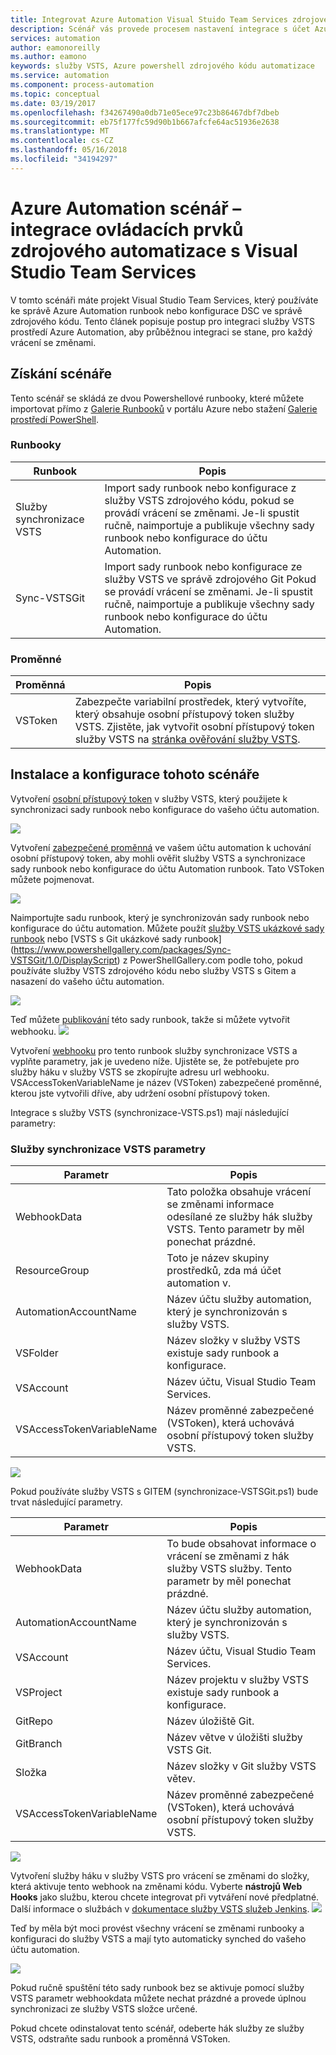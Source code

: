 ```yaml
---
title: Integrovat Azure Automation Visual Stuido Team Services zdrojového kódu
description: Scénář vás provede procesem nastavení integrace s účet Azure Automation a zdrojového kódu Visual Stuido Team Services.
services: automation
author: eamonoreilly
ms.author: eamono
keywords: služby VSTS, Azure powershell zdrojového kódu automatizace
ms.service: automation
ms.component: process-automation
ms.topic: conceptual
ms.date: 03/19/2017
ms.openlocfilehash: f34267490a0db71e05ece97c23b86467dbf7dbeb
ms.sourcegitcommit: eb75f177fc59d90b1b667afcfe64ac51936e2638
ms.translationtype: MT
ms.contentlocale: cs-CZ
ms.lasthandoff: 05/16/2018
ms.locfileid: "34194297"
---
```

# <a name="azure-automation-scenario---automation-source-control-integration-with-visual-studio-team-services"></a>Azure Automation scénář – integrace ovládacích prvků zdrojového automatizace s Visual Studio Team Services

V tomto scénáři máte projekt Visual Studio Team Services, který používáte ke správě Azure Automation runbook nebo konfigurace DSC ve správě zdrojového kódu.
Tento článek popisuje postup pro integraci služby VSTS prostředí Azure Automation, aby průběžnou integraci se stane, pro každý vrácení se změnami.

## <a name="getting-the-scenario"></a>Získání scénáře

Tento scénář se skládá ze dvou Powershellové runbooky, které můžete importovat přímo z [Galerie Runbooků](automation-runbook-gallery.md) v portálu Azure nebo stažení [Galerie prostředí PowerShell](https://www.powershellgallery.com).

### <a name="runbooks"></a>Runbooky

Runbook | Popis| 
--------|------------|
Služby synchronizace VSTS | Import sady runbook nebo konfigurace z služby VSTS zdrojového kódu, pokud se provádí vrácení se změnami. Je-li spustit ručně, naimportuje a publikuje všechny sady runbook nebo konfigurace do účtu Automation.| 
Sync-VSTSGit | Import sady runbook nebo konfigurace ze služby VSTS ve správě zdrojového Git Pokud se provádí vrácení se změnami. Je-li spustit ručně, naimportuje a publikuje všechny sady runbook nebo konfigurace do účtu Automation.|

### <a name="variables"></a>Proměnné

Proměnná | Popis|
-----------|------------|
VSToken | Zabezpečte variabilní prostředek, který vytvoříte, který obsahuje osobní přístupový token služby VSTS. Zjistěte, jak vytvořit osobní přístupový token služby VSTS na [stránka ověřování služby VSTS](/vsts/accounts/use-personal-access-tokens-to-authenticate).
## <a name="installing-and-configuring-this-scenario"></a>Instalace a konfigurace tohoto scénáře

Vytvoření [osobní přístupový token](/vsts/accounts/use-personal-access-tokens-to-authenticate) v služby VSTS, který použijete k synchronizaci sady runbook nebo konfigurace do vašeho účtu automation.

![](media/automation-scenario-source-control-integration-with-VSTS/VSTSPersonalToken.png) 

Vytvoření [zabezpečené proměnná](automation-variables.md) ve vašem účtu automation k uchování osobní přístupový token, aby mohli ověřit služby VSTS a synchronizace sady runbook nebo konfigurace do účtu Automation runbook. Tato VSToken můžete pojmenovat. 

![](media/automation-scenario-source-control-integration-with-VSTS/VSTSTokenVariable.png)

Naimportujte sadu runbook, který je synchronizován sady runbook nebo konfigurace do účtu automation. Můžete použít [služby VSTS ukázkové sady runbook](https://www.powershellgallery.com/packages/Sync-VSTS/1.0/DisplayScript) nebo [VSTS s Git ukázkové sady runbook] (https://www.powershellgallery.com/packages/Sync-VSTSGit/1.0/DisplayScript) z PowerShellGallery.com podle toho, pokud používáte služby VSTS zdrojového kódu nebo služby VSTS s Gitem a nasazení do vašeho účtu automation.

![](media/automation-scenario-source-control-integration-with-VSTS/VSTSPowerShellGallery.png)

Teď můžete [publikování](automation-creating-importing-runbook.md#publishing-a-runbook) této sady runbook, takže si můžete vytvořit webhooku. 
![](media/automation-scenario-source-control-integration-with-VSTS/VSTSPublishRunbook.png)

Vytvoření [webhooku](automation-webhooks.md) pro tento runbook služby synchronizace VSTS a vyplňte parametry, jak je uvedeno níže. Ujistěte se, že potřebujete pro služby háku v služby VSTS se zkopírujte adresu url webhooku. VSAccessTokenVariableName je název (VSToken) zabezpečené proměnné, kterou jste vytvořili dříve, aby udržení osobní přístupový token. 

Integrace s služby VSTS (synchronizace-VSTS.ps1) mají následující parametry:
### <a name="sync-vsts-parameters"></a>Služby synchronizace VSTS parametry

Parametr | Popis| 
--------|------------|
WebhookData | Tato položka obsahuje vrácení se změnami informace odesílané ze služby hák služby VSTS. Tento parametr by měl ponechat prázdné.| 
ResourceGroup | Toto je název skupiny prostředků, zda má účet automation v.|
AutomationAccountName | Název účtu služby automation, který je synchronizován s služby VSTS.|
VSFolder | Název složky v služby VSTS existuje sady runbook a konfigurace.|
VSAccount | Název účtu, Visual Studio Team Services.| 
VSAccessTokenVariableName | Název proměnné zabezpečené (VSToken), která uchovává osobní přístupový token služby VSTS.| 


![](media/automation-scenario-source-control-integration-with-VSTS/VSTSWebhook.png)

Pokud používáte služby VSTS s GITEM (synchronizace-VSTSGit.ps1) bude trvat následující parametry.

Parametr | Popis|
--------|------------|
WebhookData | To bude obsahovat informace o vrácení se změnami z hák služby VSTS služby. Tento parametr by měl ponechat prázdné.| ResourceGroup | Tento název skupiny prostředků, zda má účet automation v.|
AutomationAccountName | Název účtu služby automation, který je synchronizován s služby VSTS.|
VSAccount | Název účtu, Visual Studio Team Services.|
VSProject | Název projektu v služby VSTS existuje sady runbook a konfigurace.|
GitRepo | Název úložiště Git.|
GitBranch | Název větve v úložišti služby VSTS Git.|
Složka | Název složky v Git služby VSTS větev.|
VSAccessTokenVariableName | Název proměnné zabezpečené (VSToken), která uchovává osobní přístupový token služby VSTS.|

![](media/automation-scenario-source-control-integration-with-VSTS/VSTSGitWebhook.png)

Vytvoření služby háku v služby VSTS pro vrácení se změnami do složky, která aktivuje tento webhook na změnami kódu. Vyberte **nástrojů Web Hooks** jako službu, kterou chcete integrovat při vytváření nové předplatné. Další informace o službách v [dokumentace služby VSTS služeb Jenkins](https://www.visualstudio.com/en-us/docs/marketplace/integrate/service-hooks/get-started).
![](media/automation-scenario-source-control-integration-with-VSTS/VSTSServiceHook.png)

Teď by měla být moci provést všechny vrácení se změnami runbooky a konfiguraci do služby VSTS a mají tyto automaticky synched do vašeho účtu automation.

![](media/automation-scenario-source-control-integration-with-VSTS/VSTSSyncRunbookOutput.png)

Pokud ručně spuštění této sady runbook bez se aktivuje pomocí služby VSTS parametr webhookdata můžete nechat prázdné a provede úplnou synchronizaci ze služby VSTS složce určené.

Pokud chcete odinstalovat tento scénář, odeberte hák služby ze služby VSTS, odstraňte sadu runbook a proměnná VSToken.
